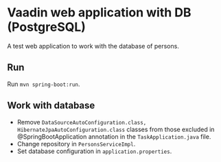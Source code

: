 # Vaadin web application with DB (PostgreSQL)

A test web application to work with the database of persons.

## Run

Run `mvn spring-boot:run`.

## Work with database

* Remove `DataSourceAutoConfiguration.class, HibernateJpaAutoConfiguration.class` classes from those excluded in @SpringBootApplication annotation in the `TaskApplication.java` file.
* Change repository in `PersonsServiceImpl`.
* Set database configuration in `application.properties`.
